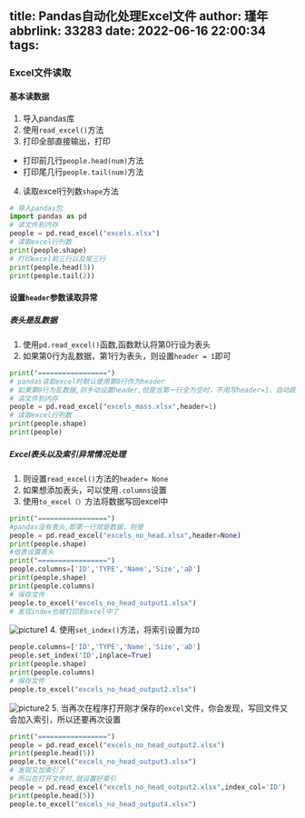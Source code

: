 title: Pandas自动化处理Excel文件
author: 瑾年
abbrlink: 33283
date: 2022-06-16 22:00:34
tags:
---
### Excel文件读取
#### 基本读数据
1. 导入pandas库
2. 使用`read_excel()`方法
3. 打印全部直接输出，打印
  * 打印前几行`people.head(num)`方法
  * 打印尾几行`people.tail(num)`方法
4. 读取excel行列数`shape`方法
```python
# 导入pandas包
import pandas as pd 
# 读文件到内存
people = pd.read_excel("excels.xlsx")
# 读取excel行列数
print(people.shape)
# 打印excel前三行以及尾三行
print(people.head(3))
print(people.tail(2))
```

#### 设置`header`参数读取异常
##### 表头是乱数据
1. 使用`pd.read_excel()`函数,函数默认将第0行设为表头
2. 如果第0行为乱数据，第1行为表头，则设置`header = 1`即可
```python
print("=================")
# pandas读取excel时默认使用第0行作为header
# 如果第0行为乱数据,则手动设置header,但是当第一行全为空时，不用写header=1，自动跳空行
# 读文件到内存
people = pd.read_excel("excels_mass.xlsx",header=1)
# 读取excel行列数
print(people.shape)
print(people)
```

##### Excel表头以及索引异常情况处理
1. 则设置`read_excel()`方法的`header= None`
2. 如果想添加表头，可以使用`.columns`设置
3. 使用`to_excel（）`方法将数据写回excel中
```python
print("=================")
#pandas没有表头,即第一行就是数据，则使
people = pd.read_excel("excels_no_head.xlsx",header=None)
print(people.shape)
#给表设置表头
print("=================")
people.columns=['ID','TYPE','Name','Size','aD']
print(people.shape)
print(people.columns)
# 保存文件
people.to_excel("excels_no_head_output1.xlsx")
# 发现index也被打印到excel中了
```
![picture1](/img/pandas/excel/1.JPG)
4. 使用`set_index()`方法，将索引设置为`ID`
```python
people.columns=['ID','TYPE','Name','Size','aD']
people.set_index('ID',inplace=True)
print(people.shape)
print(people.columns)
# 保存文件
people.to_excel("excels_no_head_output2.xlsx")
```
![picture2](/img/pandas/excel/2.JPG)
5. 当再次在程序打开刚才保存的`excel`文件，你会发现，写回文件又会加入索引，所以还要再次设置
```python
print("=================")
people = pd.read_excel("excels_no_head_output2.xlsx")
print(people.head(5))
people.to_excel("excels_no_head_output3.xlsx")
# 发现又加索引了
# 所以在打开文件时,就设置好索引
people = pd.read_excel("excels_no_head_output2.xlsx",index_col='ID')
print(people.head(5))
people.to_excel("excels_no_head_output4.xlsx")
```
